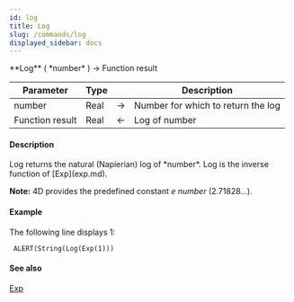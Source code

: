 ```yaml
---
id: log
title: Log
slug: /commands/log
displayed_sidebar: docs
---
```


<!--REF #_command_.Log.Syntax-->**Log** ( *number* ) -> Function result<!-- END REF-->
<!--REF #_command_.Log.Params-->
| Parameter | Type |  | Description |
| --- | --- | --- | --- |
| number | Real | &rarr; | Number for which to return the log |
| Function result | Real | &larr; | Log of number |

<!-- END REF-->

#### Description 

<!--REF #_command_.Log.Summary-->Log returns the natural (Napierian) log of *number*.<!-- END REF--> Log is the inverse function of [Exp](exp.md).

**Note:** 4D provides the predefined constant *e number* (2.71828...).

#### Example 

The following line displays 1:

```4d
 ALERT(String(Log(Exp(1)))
```

#### See also 

[Exp](exp.md)  